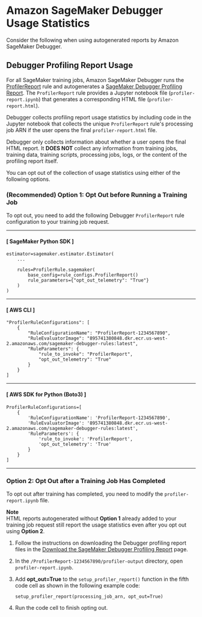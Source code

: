 # Amazon SageMaker Debugger Usage Statistics<a name="debugger-telemetry"></a>

Consider the following when using autogenerated reports by Amazon SageMaker Debugger\.

## Debugger Profiling Report Usage<a name="debugger-telemetry-profiler-report"></a>

For all SageMaker training jobs, Amazon SageMaker Debugger runs the [ProfilerReport](debugger-built-in-rules.md#profiler-report) rule and autogenerates a [SageMaker Debugger Profiling Report](debugger-report.md#debugger-profiling-report)\. The `ProfilerReport` rule provides a Jupyter notebook file \(`profiler-report.ipynb`\) that generates a corresponding HTML file \(`profiler-report.html`\)\. 

Debugger collects profiling report usage statistics by including code in the Jupyter notebook that collects the unique `ProfilerReport` rule's processing job ARN if the user opens the final `profiler-report.html` file\.

Debugger only collects information about whether a user opens the final HTML report\. It **DOES NOT** collect any information from training jobs, training data, training scripts, processing jobs, logs, or the content of the profiling report itself\.

You can opt out of the collection of usage statistics using either of the following options\.

### \(Recommended\) Option 1: Opt Out before Running a Training Job<a name="debugger-telemetry-profiler-report-opt-out-1.title"></a>

To opt out, you need to add the following Debugger `ProfilerReport` rule configuration to your training job request\.

------
#### [ SageMaker Python SDK ]

```
estimator=sagemaker.estimator.Estimator(
    ...

    rules=ProfilerRule.sagemaker(
        base_config=rule_configs.ProfilerReport()
        rule_parameters={"opt_out_telemetry": "True"}
    )
)
```

------
#### [ AWS CLI ]

```
"ProfilerRuleConfigurations": [ 
    { 
        "RuleConfigurationName": "ProfilerReport-1234567890",
        "RuleEvaluatorImage": "895741380848.dkr.ecr.us-west-2.amazonaws.com/sagemaker-debugger-rules:latest",
        "RuleParameters": {
            "rule_to_invoke": "ProfilerReport", 
            "opt_out_telemetry": "True"
        }
    }
]
```

------
#### [ AWS SDK for Python \(Boto3\) ]

```
ProfilerRuleConfigurations=[ 
    {
        'RuleConfigurationName': 'ProfilerReport-1234567890',
        'RuleEvaluatorImage': '895741380848.dkr.ecr.us-west-2.amazonaws.com/sagemaker-debugger-rules:latest',
        'RuleParameters': {
            'rule_to_invoke': 'ProfilerReport',
            'opt_out_telemetry': 'True'
        }
    }
]
```

------

### Option 2: Opt Out after a Training Job Has Completed<a name="debugger-telemetry-profiler-report-opt-out-2.title"></a>

To opt out after training has completed, you need to modify the `profiler-report.ipynb` file\. 

**Note**  
HTML reports autogenerated without **Option 1** already added to your training job request still report the usage statistics even after you opt out using **Option 2**\.

1. Follow the instructions on downloading the Debugger profiling report files in the [Download the SageMaker Debugger Profiling Report](debugger-report.md#debugger-profiling-report-download) page\.

1. In the `/ProfilerReport-1234567890/profiler-output` directory, open `profiler-report.ipynb`\. 

1. Add **opt\_out=True** to the `setup_profiler_report()` function in the fifth code cell as shown in the following example code:

   ```
   setup_profiler_report(processing_job_arn, opt_out=True)
   ```

1. Run the code cell to finish opting out\.
